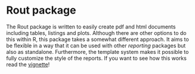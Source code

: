 # Rout package
The Rout package is written to easily create pdf and html documents including tables, listings and plots.
Although there are other options to do this within R, this package takes a somewhat different approach.
It aims to be flexible in a way that it can be used with other *reporting* packages but also as standalone.
Furthermore, the template system makes it possible to fully customize the style of the reports.
If you want to see how this works read the [vignette](http://richardhooijmaijers.github.io/Rout/)!
